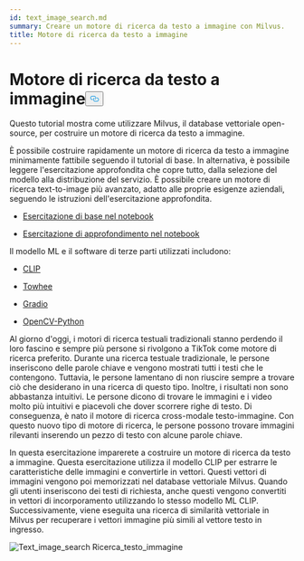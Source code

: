 ```yaml
---
id: text_image_search.md
summary: Creare un motore di ricerca da testo a immagine con Milvus.
title: Motore di ricerca da testo a immagine
---
```

<h1 id="Text-to-Image-Search-Engine" class="common-anchor-header">Motore di ricerca da testo a immagine<button data-href="#Text-to-Image-Search-Engine" class="anchor-icon" translate="no">
      <svg translate="no"
        aria-hidden="true"
        focusable="false"
        height="20"
        version="1.1"
        viewBox="0 0 16 16"
        width="16"
      >
        <path
          fill="#0092E4"
          fill-rule="evenodd"
          d="M4 9h1v1H4c-1.5 0-3-1.69-3-3.5S2.55 3 4 3h4c1.45 0 3 1.69 3 3.5 0 1.41-.91 2.72-2 3.25V8.59c.58-.45 1-1.27 1-2.09C10 5.22 8.98 4 8 4H4c-.98 0-2 1.22-2 2.5S3 9 4 9zm9-3h-1v1h1c1 0 2 1.22 2 2.5S13.98 12 13 12H9c-.98 0-2-1.22-2-2.5 0-.83.42-1.64 1-2.09V6.25c-1.09.53-2 1.84-2 3.25C6 11.31 7.55 13 9 13h4c1.45 0 3-1.69 3-3.5S14.5 6 13 6z"
        ></path>
      </svg>
    </button></h1><p>Questo tutorial mostra come utilizzare Milvus, il database vettoriale open-source, per costruire un motore di ricerca da testo a immagine.</p>
<p>È possibile costruire rapidamente un motore di ricerca da testo a immagine minimamente fattibile seguendo il tutorial di base. In alternativa, è possibile leggere l'esercitazione approfondita che copre tutto, dalla selezione del modello alla distribuzione del servizio. È possibile creare un motore di ricerca text-to-image più avanzato, adatto alle proprie esigenze aziendali, seguendo le istruzioni dell'esercitazione approfondita.</p>
<ul>
<li><p><a href="https://github.com/towhee-io/examples/blob/main/image/text_image_search/1_build_text_image_search_engine.ipynb">Esercitazione di base nel notebook</a></p></li>
<li><p><a href="https://github.com/towhee-io/examples/blob/main/image/text_image_search/2_deep_dive_text_image_search.ipynb">Esercitazione di approfondimento nel notebook</a></p></li>
</ul>
<p>Il modello ML e il software di terze parti utilizzati includono:</p>
<ul>
<li><p><a href="https://openai.com/blog/clip/">CLIP</a></p></li>
<li><p><a href="https://towhee.io/">Towhee</a></p></li>
<li><p><a href="https://www.google.com/url?sa=t&amp;rct=j&amp;q=&amp;esrc=s&amp;source=web&amp;cd=&amp;cad=rja&amp;uact=8&amp;ved=2ahUKEwj3nvvEhNj7AhVZSGwGHUFuA6sQFnoECA0QAQ&amp;url=https%3A%2F%2Fgradio.app%2F&amp;usg=AOvVaw0Rmnp2xYgYvkDcMb9d-9TR">Gradio</a></p></li>
<li><p><a href="https://www.google.com/url?sa=t&amp;rct=j&amp;q=&amp;esrc=s&amp;source=web&amp;cd=&amp;cad=rja&amp;uact=8&amp;ved=2ahUKEwjawLa4hNj7AhWrSGwGHSWKD1sQFnoECA0QAQ&amp;url=https%3A%2F%2Fdocs.opencv.org%2F4.x%2Fd6%2Fd00%2Ftutorial_py_root.html&amp;usg=AOvVaw3YMr9iiY-FTDoGSWWqppvP">OpenCV-Python</a></p></li>
</ul>
<p>Al giorno d'oggi, i motori di ricerca testuali tradizionali stanno perdendo il loro fascino e sempre più persone si rivolgono a TikTok come motore di ricerca preferito. Durante una ricerca testuale tradizionale, le persone inseriscono delle parole chiave e vengono mostrati tutti i testi che le contengono. Tuttavia, le persone lamentano di non riuscire sempre a trovare ciò che desiderano in una ricerca di questo tipo. Inoltre, i risultati non sono abbastanza intuitivi. Le persone dicono di trovare le immagini e i video molto più intuitivi e piacevoli che dover scorrere righe di testo. Di conseguenza, è nato il motore di ricerca cross-modale testo-immagine. Con questo nuovo tipo di motore di ricerca, le persone possono trovare immagini rilevanti inserendo un pezzo di testo con alcune parole chiave.</p>
<p>In questa esercitazione imparerete a costruire un motore di ricerca da testo a immagine. Questa esercitazione utilizza il modello CLIP per estrarre le caratteristiche delle immagini e convertirle in vettori. Questi vettori di immagini vengono poi memorizzati nel database vettoriale Milvus. Quando gli utenti inseriscono dei testi di richiesta, anche questi vengono convertiti in vettori di incorporamento utilizzando lo stesso modello ML CLIP. Successivamente, viene eseguita una ricerca di similarità vettoriale in Milvus per recuperare i vettori immagine più simili al vettore testo in ingresso.</p>
<p>
  
   <span class="img-wrapper"> <img translate="no" src="/docs/v2.4.x/assets/text_to_image_workflow.png" alt="Text_image_search" class="doc-image" id="text_image_search" />
   </span> <span class="img-wrapper"> <span>Ricerca_testo_immagine</span> </span></p>
